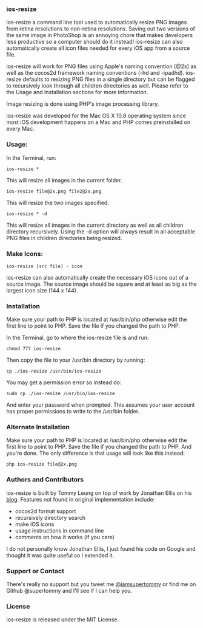 ### ios-resize
ios-resize a command line tool used to automatically resize PNG images from retina resolutions to non-retina resolutions. Saving out two versions of the same image in PhotoShop is an annoying chore that makes developers less productive so a computer should do it instead! ios-resize can also automatically create all icon files needed for every iOS app from a source file.

ios-resize will work for PNG files using Apple's naming convention (@2x) as well as the cocos2d framework naming conventions (-hd and -ipadhd). ios-resize defaults to resizing PNG files in a single directory but can be flagged to recursively look through all children directories as well. Please refer to the Usage and Installation sections for more information.

Image resizing is done using PHP's image processing library.

ios-resize was developed for the Mac OS X 10.8 operating system since most iOS development happens on a Mac and PHP comes preinstalled on every Mac.

### Usage:

In the Terminal, run:
 
`ios-resize *`

This will resize all images in the current folder.

`ios-resize file@2x.png file2@2x.png`

This will resize the two images specified.

`ios-resize * -d`

This will resize all images in the current directory as well as all children directory recursively. Using the -d option will always result in all acceptable PNG files in children directories being resized.

### Make Icons:

`ios-resize [src file] - icon`

ios-resize can also automatically create the necessary iOS icons out of a source image. The source image should be square and at least as big as the largest icon size (144 x 144). 
 
### Installation
 
Make sure your path to PHP is located at /usr/bin/php otherwise edit the first line to point to PHP. Save the file if you changed the path to PHP.

In the Terminal, go to where the ios-resize file is and run:

`chmod 777 ios-resize`

Then copy the file to your /usr/bin directory by running:

`cp ./ios-resize /usr/bin/ios-resize`

You may get a permission error so instead do:

`sudo cp ./ios-resize /usr/bin/ios-resize`

And enter your password when prompted. This assumes your user account has proper permissions to write to the /usr/bin folder.
 
### Alternate Installation

Make sure your path to PHP is located at /usr/bin/php otherwise edit the first line to point to PHP. Save the file if you changed the path to PHP. And you're done. The only difference is that usage will look like this instead:

`php ios-resize file@2x.png`

### Authors and Contributors
ios-resize is built by Tommy Leung on top of work by Jonathan Ellis on his [blog](http://jona.than.biz/blog/generating-non-retina-images-automatically-for-ios/). Features not found in original implementation include:

* cocos2d format support
* recursively directory search
* make iOS icons
* usage instructions in command line
* comments on how it works (if you care)

I do not personally know Jonathan Ellis, I just found his code on Google and thought it was quite useful so I extended it.

### Support or Contact
There's really no support but you tweet me [@iamsupertommy](http://twitter.com/iamsupertommy) or find me on Github @supertommy and I'll see if I can help you.

### License
ios-resize is released under the MIT License.